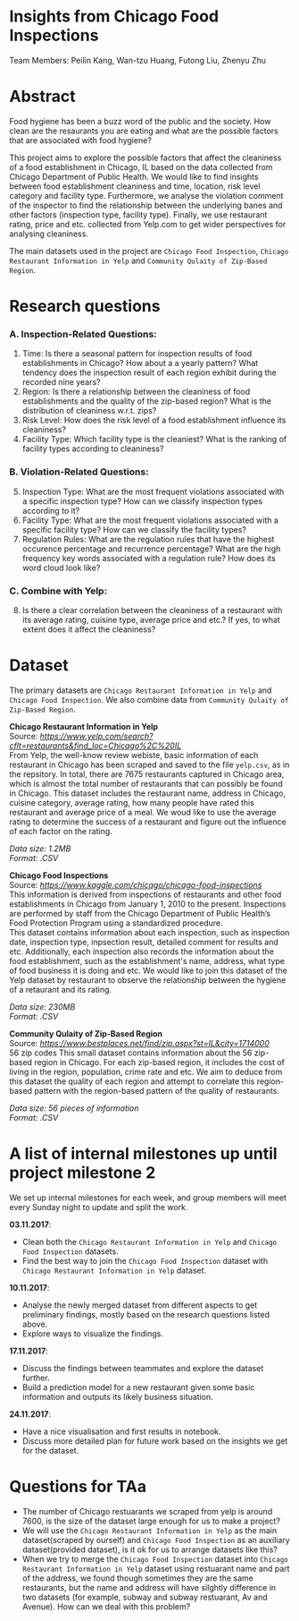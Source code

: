 # Insights from Chicago Food Inspections

Team Members: Peilin Kang, Wan-tzu Huang, Futong Liu, Zhenyu Zhu

# Abstract

Food hygiene has been a buzz word of the public and the society. How clean are the resaurants you are eating and what are the possible factors that are associated with food hygiene? 

This project aims to explore the possible factors that affect the cleaniness of a food establishment in Chicago, IL based on the data collected from Chicago Department of Public Health. We would like to find insights between food establishment cleaniness and time, location, risk level category and facility type. Furthermore, we analyse the violation comment of the inspector to find the relationship between the underlying banes and other factors (inspection type, facility type). Finally, we use restaurant rating, price and etc. collected from Yelp.com to get wider perspectives for analysing cleaniness.

The main datasets used in the project are `Chicago Food Inspection`, `Chicago Restaurant Information in Yelp` and `Community Qulaity of Zip-Based Region`.


# Research questions

### A. Inspection-Related Questions:
1. Time: Is there a seasonal pattern for inspection results of food establishments in Chicago? How about a a yearly pattern? What tendency does the inspection result of each region exhibit during the recorded nine years?
2. Region: Is there a relationship between the cleaniness of food establishments and the quality of the zip-based region? What is the distribution of cleaniness w.r.t. zips?
3. Risk Level: How does the risk level of a food establishment influence its cleaniness?
4. Facility Type: Which facility type is the cleaniest? What is the ranking of facility types according to cleaniness?

### B. Violation-Related Questions:
5. Inspection Type: What are the most frequent violations associated with a specific inspection type? How can we classify inspection types according to it?
6. Facility Type: What are the most frequent violations associated with a specific facility type? How can we classify the facility types? 
7. Regulation Rules: What are the regulation rules that have the highest occurence percentage and recurrence percentage? What are the high frequency key words associated with a regulation rule? How does its word cloud look like?

### C. Combine with Yelp:
8. Is there a clear correlation between the cleaniness of a restaurant with its average rating, cuisine type, average price and etc.? If yes, to what extent does it affect the cleaniness?


# Dataset

The primary datasets are `Chicago Restaurant Information in Yelp` and `Chicago Food Inspection`. We also combine data from `Community Qulaity of Zip-Based Region`.

**Chicago Restaurant Information in Yelp**
<br>
Source: *https://www.yelp.com/search?cflt=restaurants&find_loc=Chicago%2C%20IL*
<br>
From Yelp, the well-know review webiste, basic information of each restaurant in Chicago has been scraped and saved to the file `yelp.csv`, as in the repsitory. In total, there are 7675 restaurants captured in Chicago area, which is almost the total number of restaurants that can possibly be found in Chicago. This dataset includes the restaurant name, address in Chicago, cuisine category, average rating, how many people have rated this restaurant and average price of a meal. We woud like to use the average rating to determine the success of a restaurant and figure out the influence of each factor on the rating. 

*Data size: 1.2MB*
<br>
*Format: .CSV*

**Chicago Food Inspections**
<br>
Source: *https://www.kaggle.com/chicago/chicago-food-inspections*
<br>
This information is derived from inspections of restaurants and other food establishments in Chicago from January 1, 2010 to the present. Inspections are performed by staff from the Chicago Department of Public Health’s Food Protection Program using a standardized procedure.\
This dataset contains information about each inspection, such as inspection date, inspection type, inpsection result, detailed comment for results and etc. Additionally, each inspection also records the information about the food establishment, such as the establishment's name, address, what type of food business it is doing and etc. We would like to join this dataset of the Yelp dataset by restaurant to observe the relationship between the hygiene of a retaurant and its rating.

*Data size: 230MB*
<br>
*Format: .CSV*

**Community Qulaity of Zip-Based Region**
<br>
Source: *https://www.bestplaces.net/find/zip.aspx?st=IL&city=1714000*
<br>
56 zip codes
This small dataset contains information about the 56 zip-based region in Chicago. For each zip-based region, it includes the cost of living in the region, population, crime rate and etc. 
We aim to deduce from this dataset the quality of each region and attempt to correlate this region-based pattern with the region-based pattern of the quality of restaurants. 

*Data size: 56 pieces of information*
<br>
*Format: .CSV*


# A list of internal milestones up until project milestone 2   
We set up internal milestones for each week, and group members will meet every Sunday night to update and split the work.

**03.11.2017**:  
- Clean both the `Chicago Restaurant Information in Yelp` and `Chicago Food Inspection` datasets.  
- Find the best way to join the `Chicago Food Inspection` dataset with `Chicago Restaurant Information in Yelp` dataset.  

**10.11.2017**:  
- Analyse the newly merged dataset from different aspects to get preliminary findings, mostly based on the research questions listed above.  
- Explore ways to visualize the findings. 

**17.11.2017**:  
- Discuss the findings between teammates and explore the dataset further.  
- Build a prediction model for a new restaurant given some basic information and outputs its likely business situation.

**24.11.2017**: 
- Have a nice visualisation and first results in notebook.  
- Discuss more detailed plan for future work based on the insights we get for the dataset.  

# Questions for TAa
- The number of Chicago restuarants we scraped from yelp is around 7600, is the size of the dataset large enough for us to make a project? 
- We will use the `Chicago Restaurant Information in Yelp` as the main dataset(scraped by ourself) and `Chicago Food Inspection` as an auxiliary dataset(provided dataset), is it ok for us to arrange datasets like this? 
- When we try to merge the `Chicago Food Inspection` dataset into `Chicago Restaurant Information in Yelp` dataset using restuarant name and part of the address, we found though sometimes they are the same restaurants, but the name and address will have silghtly difference in two datasets (for example, subway and subway restuarant, Av and Avenue). How can we deal with this problem? 
